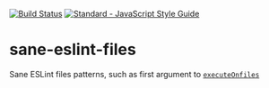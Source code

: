 [![Build Status](https://travis-ci.org/mightyiam/sane-eslint-files.svg?branch=master)](https://travis-ci.org/mightyiam/sane-eslint-files)
[![Standard - JavaScript Style Guide](https://cdn.rawgit.com/feross/standard/master/badge.svg)](https://github.com/feross/standard)

# sane-eslint-files

Sane ESLint files patterns, such as first argument to [`executeOnfiles`](http://eslint.org/docs/developer-guide/nodejs-api#executeonfiles)
